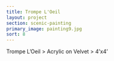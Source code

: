 ```yaml
---
title: Trompe L'Oeil
layout: project
section: scenic-painting
primary_image: painting9.jpg
sort: 8
---
```


Trompe L’Oeil > Acrylic on Velvet > 4’x4’

